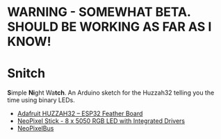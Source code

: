 # WARNING - SOMEWHAT BETA. SHOULD BE WORKING AS FAR AS I KNOW!

# Snitch
**S**imple **Ni**ght Wa**tch**. An Arduino sketch for the Huzzah32 telling you the time using binary LEDs.

* [Adafruit HUZZAH32 – ESP32 Feather Board](https://www.adafruit.com/product/3405)
* [NeoPixel Stick - 8 x 5050 RGB LED with Integrated Drivers](https://www.adafruit.com/product/1426)
* [NeoPixelBus](https://github.com/Makuna/NeoPixelBus)
